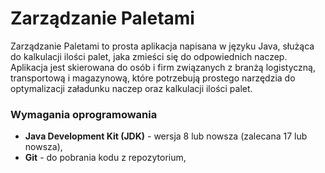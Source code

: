 # Zarządzanie Paletami

Zarządzanie Paletami to prosta aplikacja napisana w języku Java, służąca do kalkulacji ilości palet, jaka zmieści się do odpowiednich naczep. Aplikacja jest skierowana do osób i firm związanych z branżą logistyczną, transportową i magazynową, które potrzebują prostego narzędzia do optymalizacji załadunku naczep oraz kalkulacji ilości palet.

### Wymagania oprogramowania
- **Java Development Kit (JDK)** - wersja 8 lub nowsza (zalecana 17 lub nowsza),
- **Git** - do pobrania kodu z repozytorium,



